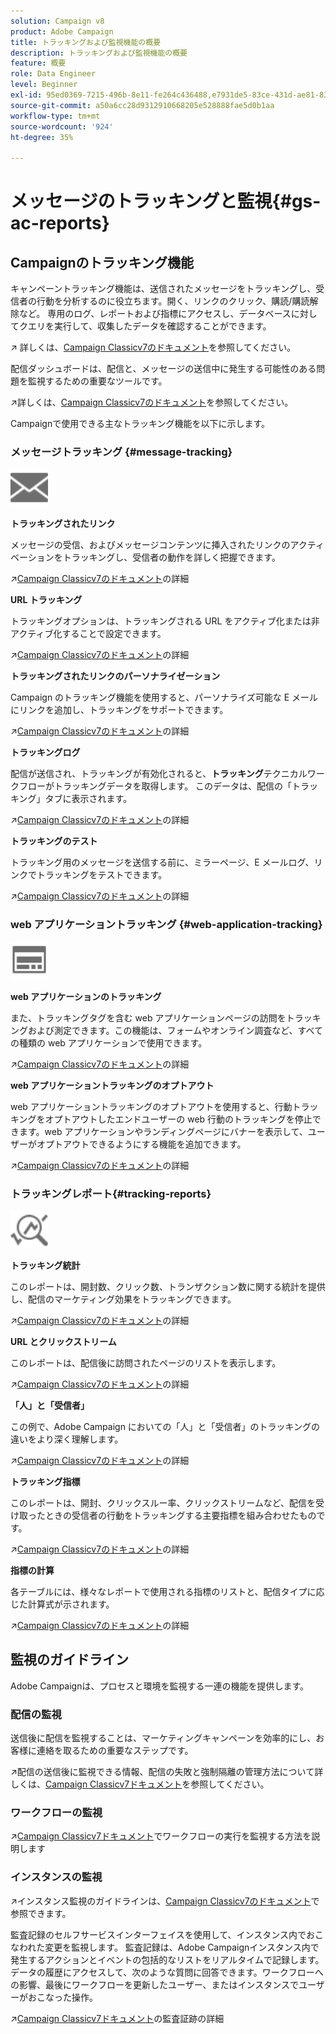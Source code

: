 ```yaml
---
solution: Campaign v8
product: Adobe Campaign
title: トラッキングおよび監視機能の概要
description: トラッキングおよび監視機能の概要
feature: 概要
role: Data Engineer
level: Beginner
exl-id: 95ed0369-7215-496b-8e11-fe264c436488,e7931de5-83ce-431d-ae81-83793d257550
source-git-commit: a50a6cc28d9312910668205e528888fae5d0b1aa
workflow-type: tm+mt
source-wordcount: '924'
ht-degree: 35%

---
```


# メッセージのトラッキングと監視{#gs-ac-reports}

## Campaignのトラッキング機能

キャンペーントラッキング機能は、送信されたメッセージをトラッキングし、受信者の行動を分析するのに役立ちます。開く、リンクのクリック、購読/購読解除など。 専用のログ、レポートおよび指標にアクセスし、データベースに対してクエリを実行して、収集したデータを確認することができます。

:arrow_upper_right: 詳しくは、[Campaign Classicv7のドキュメント](https://experienceleague.adobe.com/docs/campaign-classic/using/getting-started/profile-management/editing-a-profile.html?lang=en#tracking-tab)を参照してください。

配信ダッシュボードは、配信と、メッセージの送信中に発生する可能性のある問題を監視するための重要なツールです。

:arrow_upper_right:詳しくは、[Campaign Classicv7のドキュメント](https://experienceleague.adobe.com/docs/campaign-classic/using/sending-messages/monitoring-deliveries/delivery-dashboard.html?lang=en#sending-messages)を参照してください。

Campaignで使用できる主なトラッキング機能を以下に示します。

### メッセージトラッキング {#message-tracking}

<img src="assets/do-not-localize/icon-message-tracking.svg" width="60px">

**トラッキングされたリンク**

メッセージの受信、およびメッセージコンテンツに挿入されたリンクのアクティベーションをトラッキングし、受信者の動作を詳しく把握できます。

:arrow_upper_right:[Campaign Classicv7のドキュメント](https://experienceleague.adobe.com/docs/campaign-classic/using/sending-messages/tracking-messages/how-to-configure-tracked-links.html?lang=en#sending-messages)の詳細

**URL トラッキング**

トラッキングオプションは、トラッキングされる URL をアクティブ化または非アクティブ化することで設定できます。

:arrow_upper_right:[Campaign Classicv7のドキュメント](https://experienceleague.adobe.com/docs/campaign-classic/using/sending-messages/tracking-messages/personalizing-url-tracking.html?lang=en#sending-messages)の詳細


**トラッキングされたリンクのパーソナライゼーション**

Campaign のトラッキング機能を使用すると、パーソナライズ可能な E メールにリンクを追加し、トラッキングをサポートできます。

:arrow_upper_right:[Campaign Classicv7のドキュメント](https://experienceleague.adobe.com/docs/campaign-classic/using/sending-messages/tracking-messages/tracking-personalized-links/tracking-personalized-links.html?lang=en#sending-messages)の詳細

**トラッキングログ**

配信が送信され、トラッキングが有効化されると、**トラッキング**&#x200B;テクニカルワークフローがトラッキングデータを取得します。 このデータは、配信の「トラッキング」タブに表示されます。

:arrow_upper_right:[Campaign Classicv7のドキュメント](https://experienceleague.adobe.com/docs/campaign-classic/using/sending-messages/tracking-messages/accessing-the-tracking-logs.html?lang=en#sending-messages)の詳細

**トラッキングのテスト**

トラッキング用のメッセージを送信する前に、ミラーページ、E メールログ、リンクでトラッキングをテストできます。

:arrow_upper_right:[Campaign Classicv7のドキュメント](https://experienceleague.adobe.com/docs/campaign-classic/using/sending-messages/tracking-messages/testing-tracking.html?lang=en#sending-messages)の詳細

### web アプリケーショントラッキング {#web-application-tracking}

<img src="assets/do-not-localize/icon-web-app.svg" width="60px">

**web アプリケーションのトラッキング**

また、トラッキングタグを含む web アプリケーションページの訪問をトラッキングおよび測定できます。この機能は、フォームやオンライン調査など、すべての種類の web アプリケーションで使用できます。

:arrow_upper_right:[Campaign Classicv7のドキュメント](https://experienceleague.adobe.com/docs/campaign-classic/using/designing-content/web-applications/tracking-a-web-application.html?lang=en#designing-content)の詳細

**web アプリケーショントラッキングのオプトアウト**

web アプリケーショントラッキングのオプトアウトを使用すると、行動トラッキングをオプトアウトしたエンドユーザーの web 行動のトラッキングを停止できます。web アプリケーションやランディングページにバナーを表示して、ユーザーがオプトアウトできるようにする機能を追加できます。

:arrow_upper_right:[Campaign Classicv7のドキュメント](https://experienceleague.adobe.com/docs/campaign-classic/using/designing-content/web-applications/web-application-tracking-opt-out.html?lang=en#designing-content)の詳細

### トラッキングレポート{#tracking-reports}

<img src="assets/do-not-localize/icon_monitor.svg" width="60px">

**トラッキング統計**

このレポートは、開封数、クリック数、トランザクション数に関する統計を提供し、配信のマーケティング効果をトラッキングできます。

:arrow_upper_right:[Campaign Classicv7のドキュメント](https://experienceleague.adobe.com/docs/campaign-classic/using/sending-messages/tracking-messages/about-message-tracking.html?lang=en#tracking-reports)の詳細

**URL とクリックストリーム**

このレポートは、配信後に訪問されたページのリストを表示します。

:arrow_upper_right:[Campaign Classicv7のドキュメント](https://experienceleague.adobe.com/docs/campaign-classic/using/reporting/reports-on-deliveries/delivery-reports.html?lang=en#urls-and-click-streams)の詳細

**「人」と「受信者」**

この例で、Adobe Campaign においての「人」と「受信者」のトラッキングの違いをより深く理解します。

:arrow_upper_right:[Campaign Classicv7のドキュメント](https://experienceleague.adobe.com/docs/campaign-classic/using/reporting/reports-on-deliveries/person-people-recipients.html?lang=en#reporting)の詳細

**トラッキング指標**

このレポートは、開封、クリックスルー率、クリックストリームなど、配信を受け取ったときの受信者の行動をトラッキングする主要指標を組み合わせたものです。

:arrow_upper_right:[Campaign Classicv7のドキュメント](https://experienceleague.adobe.com/docs/campaign-classic/using/reporting/reports-on-deliveries/delivery-reports.html?lang=en#reporting)の詳細

**指標の計算**

各テーブルには、様々なレポートで使用される指標のリストと、配信タイプに応じた計算式が示されます。

:arrow_upper_right:[Campaign Classicv7のドキュメント](https://experienceleague.adobe.com/docs/campaign-classic/using/reporting/reports-on-deliveries/indicator-calculation.html?lang=en#reporting)の詳細

## 監視のガイドライン

Adobe Campaignは、プロセスと環境を監視する一連の機能を提供します。

### 配信の監視

送信後に配信を監視することは、マーケティングキャンペーンを効率的にし、お客様に連絡を取るための重要なステップです。

:arrow_upper_right:配信の送信後に監視できる情報、配信の失敗と強制隔離の管理方法について詳しくは、[Campaign Classicv7ドキュメント](https://experienceleague.adobe.com/docs/campaign-classic/using/sending-messages/monitoring-deliveries/about-delivery-monitoring.html?lang=en#sending-messages)を参照してください。

### ワークフローの監視

:arrow_upper_right:[Campaign Classicv7ドキュメント](https://experienceleague.adobe.com/docs/campaign-classic/using/automating-with-workflows/monitoring-workflows/monitoring-workflow-execution.html?lang=en#automating-with-workflows)でワークフローの実行を監視する方法を説明します

### インスタンスの監視

:arrow_upper_right:インスタンス監視のガイドラインは、[Campaign Classicv7のドキュメント](https://experienceleague.adobe.com/docs/campaign-classic/using/monitoring-campaign-classic/introduction/monitoring-guidelines.html?lang=en#monitoring-campaign-classic)で参照できます。

監査記録のセルフサービスインターフェイスを使用して、インスタンス内でおこなわれた変更を監視します。 監査記録は、Adobe Campaignインスタンス内で発生するアクションとイベントの包括的なリストをリアルタイムで記録します。 データの履歴にアクセスして、次のような質問に回答できます。ワークフローへの影響、最後にワークフローを更新したユーザー、またはインスタンスでユーザーがおこなった操作。

:arrow_upper_right:[Campaign Classicv7ドキュメント](https://experienceleague.adobe.com/docs/campaign-classic/using/monitoring-campaign-classic/production-procedures/audit-trail.html?lang=en#accessing-audit-trail)の監査証跡の詳細
